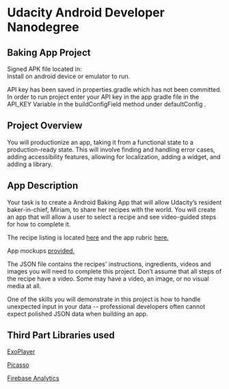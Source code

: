 # Udacity Android Developer Nanodegree

## Baking App Project

Signed APK file located in:  
Install on android device or emulator to run. 

API key has been saved in properties.gradle which has not been committed. In order to run project enter your API key in the app gradle file in the API_KEY Variable in the buildConfigField method under defaultConfig .


## Project Overview
You will productionize an app, taking it from a functional state to a production-ready state. This will involve finding and handling error cases, adding accessibility features, allowing for localization, adding a widget, and adding a library.

## App Description
Your task is to create a Android Baking App that will allow Udacity’s resident baker-in-chief, Miriam, to share her recipes with the world. You will create an app that will allow a user to select a recipe and see video-guided steps for how to complete it.
   
The recipe listing is located [here](http://go.udacity.com/android-baking-app-json) and the app rubric [here.](https://review.udacity.com/#!/rubrics/829/view)

App mockups [provided.](https://d17h27t6h515a5.cloudfront.net/topher/2017/March/58dee986_bakingapp-mocks/bakingapp-mocks.pdf)
   
The JSON file contains the recipes' instructions, ingredients, videos and images you will need to complete this project. Don’t assume that all steps of the recipe have a video. Some may have a video, an image, or no visual media at all.
   
One of the skills you will demonstrate in this project is how to handle unexpected input in your data -- professional developers often cannot expect polished JSON data when building an app.

## Third Part Libraries used

[ExoPlayer](https://github.com/google/ExoPlayer)

[Picasso](http://square.github.io/picasso/)

[Firebase Analytics](https://firebase.google.com/products/analytics/)